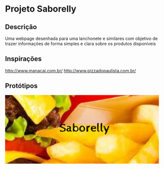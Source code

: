 # Projeto Saborelly
## Descrição
Uma webpage desenhada para uma lanchonete e similares com objetivo de trazer informações de forma simples e clara sobre os produtos disponíveis
## Inspirações
http://www.manacai.com.br/
http://www.pizzadopaulista.com.br/
## Protótipos

![alt text](https://raw.githubusercontent.com/nouaraduanne/projeto_saborelly/master/saborelly.png)
